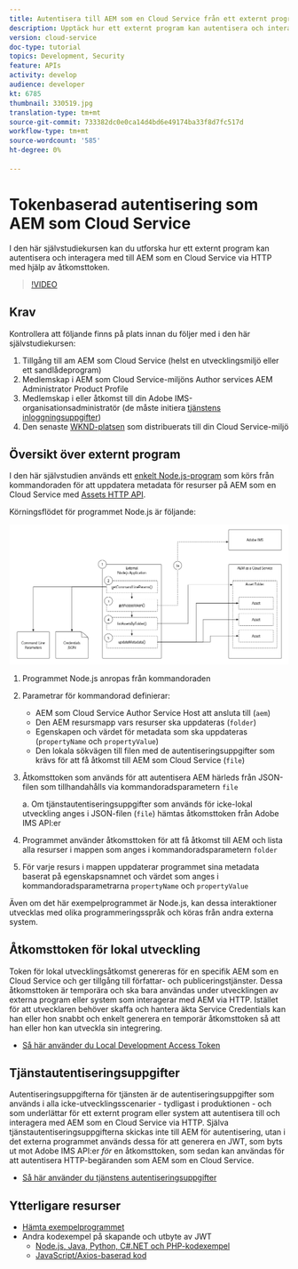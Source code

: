 ```yaml
---
title: Autentisera till AEM som en Cloud Service från ett externt program
description: Upptäck hur ett externt program kan autentisera och interagera med AEM som en Cloud Service via HTTP med hjälp av Local Development Access-token och inloggningsuppgifter.
version: cloud-service
doc-type: tutorial
topics: Development, Security
feature: APIs
activity: develop
audience: developer
kt: 6785
thumbnail: 330519.jpg
translation-type: tm+mt
source-git-commit: 733382dc0e0ca14d4bd6e49174ba33f8d7fc517d
workflow-type: tm+mt
source-wordcount: '585'
ht-degree: 0%

---
```



# Tokenbaserad autentisering som AEM som Cloud Service

I den här självstudiekursen kan du utforska hur ett externt program kan autentisera och interagera med till AEM som en Cloud Service via HTTP med hjälp av åtkomsttoken.

>[!VIDEO](https://video.tv.adobe.com/v/330519/?quality=12&learn=on)

## Krav

Kontrollera att följande finns på plats innan du följer med i den här självstudiekursen:

1. Tillgång till am AEM som Cloud Service (helst en utvecklingsmiljö eller ett sandlådeprogram)
1. Medlemskap i AEM som Cloud Service-miljöns Author services AEM Administrator Product Profile
1. Medlemskap i eller åtkomst till din Adobe IMS-organisationsadministratör (de måste initiera [tjänstens inloggningsuppgifter](./service-credentials.md))
1. Den senaste [WKND-platsen](https://github.com/adobe/aem-guides-wknd) som distribuerats till din Cloud Service-miljö

## Översikt över externt program

I den här självstudien används ett [enkelt Node.js-program](./assets/aem-guides_token-authentication-external-application.zip) som körs från kommandoraden för att uppdatera metadata för resurser på AEM som en Cloud Service med [Assets HTTP API](https://experienceleague.adobe.com/docs/experience-manager-cloud-service/assets/admin/mac-api-assets.html).

Körningsflödet för programmet Node.js är följande:

![Externt program](./assets/overview/external-application.png)

1. Programmet Node.js anropas från kommandoraden
1. Parametrar för kommandorad definierar:
   + AEM som Cloud Service Author Service Host att ansluta till (`aem`)
   + Den AEM resursmapp vars resurser ska uppdateras (`folder`)
   + Egenskapen och värdet för metadata som ska uppdateras (`propertyName` och `propertyValue`)
   + Den lokala sökvägen till filen med de autentiseringsuppgifter som krävs för att få åtkomst till AEM som Cloud Service (`file`)
1. Åtkomsttoken som används för att autentisera AEM härleds från JSON-filen som tillhandahålls via kommandoradsparametern `file`

   a. Om tjänstautentiseringsuppgifter som används för icke-lokal utveckling anges i JSON-filen (`file`) hämtas åtkomsttoken från Adobe IMS API:er
1. Programmet använder åtkomsttoken för att få åtkomst till AEM och lista alla resurser i mappen som anges i kommandoradsparametern `folder`
1. För varje resurs i mappen uppdaterar programmet sina metadata baserat på egenskapsnamnet och värdet som anges i kommandoradsparametrarna `propertyName` och `propertyValue`

Även om det här exempelprogrammet är Node.js, kan dessa interaktioner utvecklas med olika programmeringsspråk och köras från andra externa system.

## Åtkomsttoken för lokal utveckling

Token för lokal utvecklingsåtkomst genereras för en specifik AEM som en Cloud Service och ger tillgång till författar- och publiceringstjänster.  Dessa åtkomsttoken är temporära och ska bara användas under utvecklingen av externa program eller system som interagerar med AEM via HTTP. Istället för att utvecklaren behöver skaffa och hantera äkta Service Credentials kan han eller hon snabbt och enkelt generera en temporär åtkomsttoken så att han eller hon kan utveckla sin integrering.

+ [Så här använder du Local Development Access Token](./local-development-access-token.md)

## Tjänstautentiseringsuppgifter

Autentiseringsuppgifterna för tjänsten är de autentiseringsuppgifter som används i alla icke-utvecklingsscenarier - tydligast i produktionen - och som underlättar för ett externt program eller system att autentisera till och interagera med AEM som en Cloud Service via HTTP. Själva tjänstautentiseringsuppgifterna skickas inte till AEM för autentisering, utan i det externa programmet används dessa för att generera en JWT, som byts ut mot Adobe IMS API:er _för_ en åtkomsttoken, som sedan kan användas för att autentisera HTTP-begäranden som AEM som en Cloud Service.

+ [Så här använder du tjänstens autentiseringsuppgifter](./service-credentials.md)

## Ytterligare resurser

+ [Hämta exempelprogrammet](./assets/aem-guides_token-authentication-external-application.zip)
+ Andra kodexempel på skapande och utbyte av JWT
   + [Node.js, Java, Python, C#.NET och PHP-kodexempel](https://www.adobe.io/authentication/auth-methods.html#!AdobeDocs/adobeio-auth/master/JWT/samples/samples.md)
   + [JavaScript/Axios-baserad kod](https://github.com/adobe/aemcs-api-client-lib)
